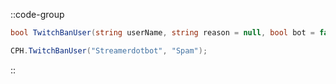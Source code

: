 ::code-group
  ```csharp [Method]
  bool TwitchBanUser(string userName, string reason = null, bool bot = false);
  ```
  ```csharp [Example]
  CPH.TwitchBanUser("Streamerdotbot", "Spam");
  ```
::
